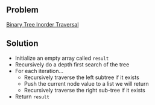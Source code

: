 ## Problem

[Binary Tree Inorder Traversal](https://leetcode.com/explore/interview/card/top-interview-questions-medium/108/trees-and-graphs/786/)

## Solution

- Initialize an empty array called `result`
- Recursively do a depth first search of the tree 
- For each iteration... 
  - Recursively traverse the left subtree if it exists
  - Push the current node value to a list we will return 
  - Recursively traverse the right sub-tree if it exists
- Return `result`